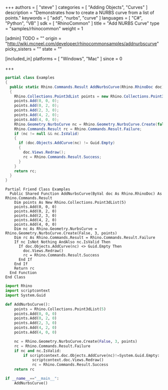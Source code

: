 +++
authors = [ "steve" ]
categories = [ "Adding Objects", "Curves" ]
description = "Demonstrates how to create a NURBS curve from a list of points."
keywords = [ "add", "nurbs", "curve" ]
languages = [ "C#", "Python", "VB" ]
sdk = [ "RhinoCommon" ]
title = "Add NURBS Curve"
type = "samples/rhinocommon"
weight = 1

[admin]
TODO = ""
origin = "http://wiki.mcneel.com/developer/rhinocommonsamples/addnurbscurve"
picky_sisters = ""
state = ""

[included_in]
platforms = [ "Windows", "Mac" ]
since = 0

+++

<div class="codetab-content" id="cs">

```cs
partial class Examples
{
  public static Rhino.Commands.Result AddNurbsCurve(Rhino.RhinoDoc doc)
  {
    Rhino.Collections.Point3dList points = new Rhino.Collections.Point3dList(5);
    points.Add(0, 0, 0);
    points.Add(0, 2, 0);
    points.Add(2, 3, 0);
    points.Add(4, 2, 0);
    points.Add(4, 0, 0);
    Rhino.Geometry.NurbsCurve nc = Rhino.Geometry.NurbsCurve.Create(false, 3, points);
    Rhino.Commands.Result rc = Rhino.Commands.Result.Failure;
    if (nc != null && nc.IsValid)
    {
      if (doc.Objects.AddCurve(nc) != Guid.Empty)
      {
        doc.Views.Redraw();
        rc = Rhino.Commands.Result.Success;
      }
    }
    return rc;
  }
}
```

</div>


<div class="codetab-content" id="vb">

```vbnet
Partial Friend Class Examples
  Public Shared Function AddNurbsCurve(ByVal doc As Rhino.RhinoDoc) As Rhino.Commands.Result
	Dim points As New Rhino.Collections.Point3dList(5)
	points.Add(0, 0, 0)
	points.Add(0, 2, 0)
	points.Add(2, 3, 0)
	points.Add(4, 2, 0)
	points.Add(4, 0, 0)
	Dim nc As Rhino.Geometry.NurbsCurve = Rhino.Geometry.NurbsCurve.Create(False, 3, points)
	Dim rc As Rhino.Commands.Result = Rhino.Commands.Result.Failure
	If nc IsNot Nothing AndAlso nc.IsValid Then
	  If doc.Objects.AddCurve(nc) <> Guid.Empty Then
		doc.Views.Redraw()
		rc = Rhino.Commands.Result.Success
	  End If
	End If
	Return rc
  End Function
End Class
```

</div>


<div class="codetab-content" id="py">

```python
import Rhino
import scriptcontext
import System.Guid

def AddNurbsCurve():
    points = Rhino.Collections.Point3dList(5)
    points.Add(0, 0, 0)
    points.Add(0, 2, 0)
    points.Add(2, 3, 0)
    points.Add(4, 2, 0)
    points.Add(4, 0, 0)

    nc = Rhino.Geometry.NurbsCurve.Create(False, 3, points)
    rc = Rhino.Commands.Result.Failure
    if nc and nc.IsValid:
        if scriptcontext.doc.Objects.AddCurve(nc)!=System.Guid.Empty:
            scriptcontext.doc.Views.Redraw()
            rc = Rhino.Commands.Result.Success
    return rc

if __name__=="__main__":
    AddNurbsCurve()
```

</div>
